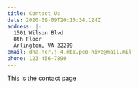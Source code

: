```yaml
---
title: Contact Us
date: 2020-09-09T20:15:34.124Z
address: |-
  1501 Wilson Blvd
  8th Floor
  Arlington, VA 22209
email: dha.ncr.j-4.mbx.peo-hive@mail.mil
phone: 123-456-7890
---
```

This is the contact page